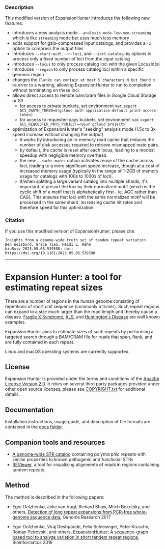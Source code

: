 ### Description

This modified version of ExpansionHunter introduces the following new features:

- introduces a new analysis mode `--analysis-mode low-mem-streaming` which is like `streaming` mode but uses much less memory 
- adds support for gzip-compressed input catalogs, and provides a `-z` option to compress the output files
- introduces `--start-with`, `--n-loci`, and `--sort-catalog-by` options to process only a fixed number of loci from the input catalog
- introduces `--locus` to only process catalog loci with the given LocusId(s) 
- introduces `--region` to only process catalog loci within a specific genomic region
- changes the `Flanks can contain at most 5 characters N but found x Ns` error to a warning, allowing ExpansionHunter to run to completion without terminating on these loci
- allows direct access to remote bam/cram files in Google Cloud Storage or S3
  - for access to private buckets, set environment var. `export GCS_OAUTH_TOKEN=$(gcloud auth application-default print-access-token)`
  - for access to requester-pays buckets, set environment var. `export GCS_REQUESTER_PAYS_PROJECT=<your gcloud project>`
- optimization of ExpansionHunter's "seeking" analysis mode (1.5x to 3x speed increase without changing the output)
  - it works by introducing an in-memory read cache that reduces the number of disk accesses required to retrieve mismapped mate pairs.
  - by default, the cache is reset after each locus, leading to a modest speedup with negligible memory overhead.
  - the new `--cache-mates` option activates reuse of the cache across loci, leading to a more significant speed increase, though at a cost of increased memory usage (typically in the range of 1-2GB of memory usage for catalogs with 100s to 1000s of loci). 
  - if/when splitting a large variant catalog into multiple shards, it's important to presort the loci by their normalized motif (which is the cyclic shift of a motif that is alphabetically first - ie. AGC rather than CAG). 
    This ensures that loci with the same normalized motif will be processed in the same shard, increasing cache hit rates and therefore speed for this optimization.


### Citation
If you use this modified version of ExpansionHunter, please cite:
```
Insights from a genome-wide truth set of tandem repeat variation
Ben Weisburd, Grace Tiao, Heidi L. Rehm
bioRxiv 2023.05.05.539588; doi: https://doi.org/10.1101/2023.05.05.539588
```

---


# Expansion Hunter: a tool for estimating repeat sizes

There are a number of regions in the human genome consisting of repetitions of
short unit sequence (commonly a trimer). Such repeat regions can expand to a
size much larger than the read length and thereby cause a disease.
[Fragile X Syndrome](https://en.wikipedia.org/wiki/Fragile_X_syndrome),
[ALS](https://en.wikipedia.org/wiki/Amyotrophic_lateral_sclerosis), and
[Huntington's Disease](https://en.wikipedia.org/wiki/Huntington%27s_disease)
are well known examples.

Expansion Hunter aims to estimate sizes of such repeats by performing a targeted
search through a BAM/CRAM file for reads that span, flank, and are fully
contained in each repeat.

Linux and macOS operating systems are currently supported.

## License

Expansion Hunter is provided under the terms and conditions of the
[Apache License Version 2.0](LICENSE.txt). It relies on several third party
packages provided under other open source licenses, please see
[COPYRIGHT.txt](COPYRIGHT.txt) for additional details.

## Documentation

Installation instructions, usage guide, and description of file formats are
contained in the [docs folder](docs/01_Introduction.md).

## Companion tools and resources

- [A genome-wide STR catalog](https://github.com/Illumina/RepeatCatalogs)
  containing polymorphic repeats with similar properties to known pathogenic and
  functional STRs
- [REViewer](https://github.com/Illumina/REViewer), a tool for visualizing
  alignments of reads in regions containing tandem repeats

## Method

The method is described in the following papers:

- Egor Dolzhenko, Joke van Vugt, Richard Shaw, Mitch Bekritsky, and others,
  [Detection of long repeat expansions from PCR-free whole-genome sequence data](http://genome.cshlp.org/content/27/11/1895),
  Genome Research 2017

- Egor Dolzhenko, Viraj Deshpande, Felix Schlesinger, Peter Krusche, Roman Petrovski, and others,
[ExpansionHunter: A sequence-graph based tool to analyze variation in short tandem repeat regions](https://academic.oup.com/bioinformatics/article/doi/10.1093/bioinformatics/btz431/5499079),
Bioinformatics 2019
